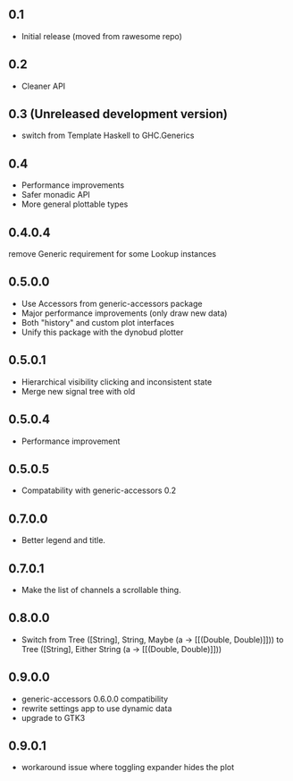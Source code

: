0.1
---
* Initial release (moved from rawesome repo)

0.2
---
* Cleaner API

0.3 (Unreleased development version)
---
* switch from Template Haskell to GHC.Generics

0.4
---
* Performance improvements
* Safer monadic API
* More general plottable types

0.4.0.4
---
remove Generic requirement for some Lookup instances

0.5.0.0
---
* Use Accessors from generic-accessors package
* Major performance improvements (only draw new data)
* Both "history" and custom plot interfaces
* Unify this package with the dynobud plotter

0.5.0.1
---
* Hierarchical visibility clicking and inconsistent state
* Merge new signal tree with old

0.5.0.4
---
* Performance improvement

0.5.0.5
---
* Compatability with generic-accessors 0.2

0.7.0.0
---
* Better legend and title.

0.7.0.1
---
* Make the list of channels a scrollable thing.

0.8.0.0
---
* Switch from Tree ([String], String, Maybe (a -> [[(Double, Double)]]))
         to   Tree ([String], Either String (a -> [[(Double, Double)]]))

0.9.0.0
---
* generic-accessors 0.6.0.0 compatibility
* rewrite settings app to use dynamic data
* upgrade to GTK3

0.9.0.1
---
* workaround issue where toggling expander hides the plot
